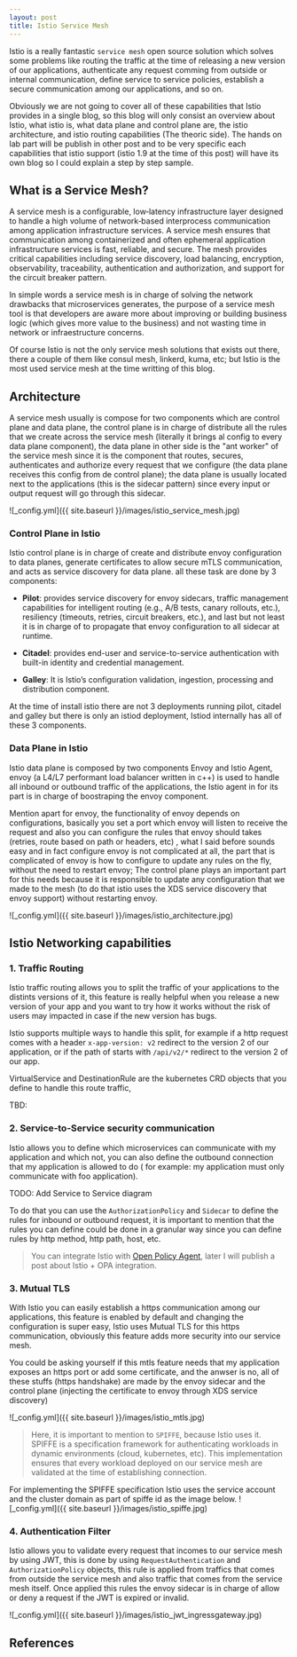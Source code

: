 ```yaml
---
layout: post
title: Istio Service Mesh
---
```


Istio is a really fantastic `service mesh`  open source solution which solves some problems like routing the traffic at the time of releasing a new version of our applications, authenticate any request comming from outside or internal communication, define service to service policies, establish a secure communication among our applications, and so on. 

Obviously we are not going to cover all of these capabilities that Istio provides in a single blog, so this blog will only consist an overview about Istio, what istio is, what data plane and control plane are, the istio architecture, and istio routing capabilities (The theoric side). The hands on lab part will be publish in other post and to be very specific each capabilities that istio support (istio 1.9 at the time of this post) will have its own blog so I could explain a step by step sample. 


## What is a Service Mesh?

A service mesh is a configurable, low‑latency infrastructure layer designed to handle a high volume of network‑based interprocess communication among application infrastructure services. A service mesh ensures that communication among containerized and often ephemeral application infrastructure services is fast, reliable, and secure. The mesh provides critical capabilities including service discovery, load balancing, encryption, observability, traceability, authentication and authorization, and support for the circuit breaker pattern.

In simple words a service mesh is in charge of solving the network drawbacks that microservices generates, the purpose of a service mesh tool is that developers are aware more about improving or building  business logic (which gives more value to the business) and not wasting time in network or infraestructure concerns.

Of course Istio is not the only service mesh solutions that exists out there, there a couple of them like consul mesh, linkerd, kuma, etc; but Istio is the most used service mesh at the time writting of this blog.   


## Architecture

A service mesh usually is compose for two components which are control plane and data plane, the control plane is in charge of distribute all the rules that we create across the service mesh (literally it brings al config to every data plane component), the data plane in other side is the "ant worker" of the service mesh since it is the component that routes, secures, authenticates and authorize every request that we configure (the data plane receives this config from de control plane);  the data plane is usually located next to the applications (this is the sidecar pattern) since every input or output request will go through this sidecar. 


![_config.yml]({{ site.baseurl }}/images/istio_service_mesh.jpg)
 

### Control Plane in Istio

Istio control plane is in charge of create and distribute envoy configuration to data planes, generate certificates to allow secure mTLS communication, and acts as service discovery for data plane.
all these task are done by 3 components:

-  <b>Pilot</b>: provides service discovery for envoy sidecars, traffic management capabilities for intelligent routing (e.g., A/B tests, canary rollouts, etc.), resiliency (timeouts, retries, circuit breakers, etc.), and last but not least it is in charge of to propagate that envoy configuration to all sidecar at runtime.

-  <b>Citadel</b>: provides  end-user and service-to-service authentication with built-in identity and credential management.

-  <b>Galley</b>: It is Istio’s configuration validation, ingestion, processing and distribution component.

At the time of install istio there are not 3 deployments running pilot, citadel and galley but there is only an istiod deployment, Istiod internally has all of these 3 components.


### Data Plane in Istio

Istio data plane is composed by two components Envoy and Istio Agent, envoy (a L4/L7 performant load balancer written in c++) is used to handle all inbound or outbound traffic of the applications, the Istio agent in for its part is in charge of boostraping the envoy component.

Mention apart for envoy, the functionality of envoy depends on configurations, basically you set a port which envoy will listen to receive the request and also you can configure the rules that envoy should takes (retries, route based on path or headers, etc) , what I said before sounds easy and in fact configure envoy is not complicated at all, the part that is complicated of envoy is how to configure to update any rules on the fly, without the need to restart envoy; The control plane plays an important part for this needs because it is responsible to update any configuration that we made to the mesh (to do that istio uses the XDS service discovery that envoy support) without restarting envoy.


![_config.yml]({{ site.baseurl }}/images/istio_architecture.jpg)


## Istio Networking capabilities


### 1. Traffic Routing

Istio traffic routing allows you to split the traffic of your applications to the distints versions of it, this feature is really helpful when you release a new version of your app and you want to try how it works without the risk of users may impacted in case if the new version has bugs.

Istio supports multiple ways to handle this split, for example if a http request comes with a header `x-app-version: v2` redirect to the version 2 of our application, or if the path of starts with `/api/v2/*` redirect to the version 2 of our app.

VirtualService and DestinationRule are the kubernetes CRD objects that you define to handle this route traffic,

TBD:

### 2. Service-to-Service security communication

Istio allows you to define which microservices can communicate with my application and which not, you can also define the outbound connection that my application is allowed to do ( for example: my application must only communicate with foo application).

TODO: Add Service to Service  diagram

To do that you can use the `AuthorizationPolicy` and  `Sidecar` to define the rules for inbound or outbound request, it is important to mention that the rules you can define could be done in a granular way since you can define rules by http method, http path, host, etc. 

>  You can integrate Istio with [Open Policy Agent](https://blog.caltamirano.com/opa/), later I will publish a post about Istio + OPA integration.


### 3. Mutual TLS

With Istio you can easily establish a https communication among our applications, this feature is enabled by default and changing the configuration is super easy, Istio uses Mutual TLS for this  https communication, obviously this feature adds more security into our service mesh.

You could be asking yourself if this mtls feature needs that my application exposes an https port or add some certificate, and the anwser is no, all of these stuffs (https handshake) are made by the envoy sidecar and the control plane (injecting the certificate to envoy through XDS service discovery)


![_config.yml]({{ site.baseurl }}/images/istio_mtls.jpg)


> Here, it is important to mention to `SPIFFE`, because Istio uses it. SPIFFE is a specification framework for authenticating workloads in dynamic environments (cloud, kubernetes, etc). This implementation ensures that every workload deployed on our service mesh are validated at the time of establishing connection.

For implementing the SPIFFE specification Istio uses the service account and the cluster domain as part of spiffe id as the image below. 
![_config.yml]({{ site.baseurl }}/images/istio_spiffe.jpg)
 

### 4. Authentication Filter

Istio allows you to validate every request that incomes to our service mesh by using JWT, this is done by using `RequestAuthentication` and `AuthorizationPolicy` objects, this rule is applied from traffics that comes from outside the service mesh and also traffic that comes from the service mesh itself. Once applied this rules the envoy sidecar is in charge of allow or deny a request if the JWT is expired or invalid.
 
![_config.yml]({{ site.baseurl }}/images/istio_jwt_ingressgateway.jpg)


## References


